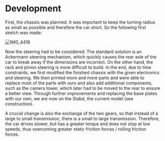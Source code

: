 # Development

First, the chassis was planned. It was important to keep the turning radius as small as possible and therefore the car short. So the following first sketch was made:

![IMG_4418](https://github.com/SchroedingersBit/PfortGT-WRO/assets/109133963/cb79191b-18a5-4ba2-bb8b-e11140a80d6f)

Now the steering had to be considered. The standard solution is an Ackermann steering mechanism, which quickly causes the rear axle of the car to break away if the dimensions are incorrect. On the other hand, the rack and pinion steering is more difficult to build.
In the end, due to time constraints, we first modified the finished chassis with the given electronics and steering. We then printed more and more parts and were able to replace most of the parts with ours and also add additional components, such as the camera tower, which later had to be moved to the rear to ensure a better view. Through further improvements and replacing the base plates with our own, we are now on the Stabd, the current model (see construction).

A crucial change is also the exchange of the two gears, so that instead of a large to small transmission, there is a small to large transmission. Therefore, the car drives slower, but has a greater torque and does not stop at low speeds, thus overcoming greater static friction forces / rolling friction forces.

 
